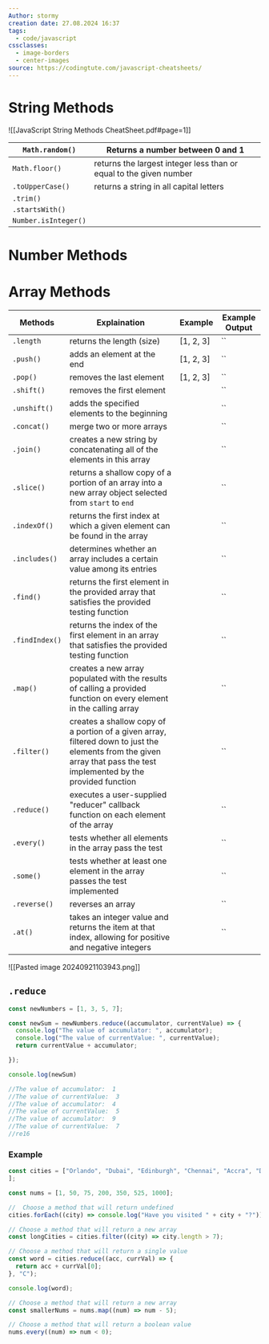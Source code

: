 ```yaml
---
Author: stormy
creation date: 27.08.2024 16:37
tags:
  - code/javascript
cssclasses:
  - image-borders
  - center-images
source: https://codingtute.com/javascript-cheatsheets/
---
```

# String Methods

![[JavaScript String Methods CheatSheet.pdf#page=1]]


| `Math.random()`      | Returns a number between 0 and 1                                   |
| -------------------- | ------------------------------------------------------------------ |
| `Math.floor()`       | returns the largest integer less than or equal to the given number |
| `.toUpperCase()`     | returns a string in all capital letters                            |
| `.trim()`            |                                                                    |
| `.startsWith()`      |                                                                    |
| `Number.isInteger()` |                                                                    |


# Number Methods


# Array Methods

| Methods        | Explaination                                                                                                                                                          | Example   | Example Output |
| -------------- | --------------------------------------------------------------------------------------------------------------------------------------------------------------------- | --------- | -------------- |
| `.length`      | returns the length (size)                                                                                                                                             | [1, 2, 3] | ``             |
| `.push()`      | adds an element at the end                                                                                                                                            | [1, 2, 3] | ``             |
| `.pop()`       | removes the last element                                                                                                                                              | [1, 2, 3] | ``             |
| `.shift()`     | removes the first element                                                                                                                                             |           | ``             |
| `.unshift()`   | adds the specified elements to the beginning                                                                                                                          |           | ``             |
| `.concat()`    | merge two or more arrays                                                                                                                                              |           | ``             |
| `.join()`      | creates a new string by concatenating all of the elements in this array                                                                                               |           | ``             |
| `.slice()`     | returns a shallow copy of a portion of an array into a new array object selected from `start` to `end`                                                                |           | ``             |
| `.indexOf()`   | returns the first index at which a given element can be found in the array                                                                                            |           | ``             |
| `.includes()`  | determines whether an array includes a certain value among its entries                                                                                                |           | ``             |
| `.find()`      | returns the first element in the provided array that satisfies the provided testing function                                                                          |           | ``             |
| `.findIndex()` | returns the index of the first element in an array that satisfies the provided testing function                                                                       |           | ``             |
| `.map()`       | creates a new array populated with the results of calling a provided function on every element in the calling array                                                   |           | ``             |
| `.filter()`    | creates a shallow copy of a portion of a given array, filtered down to just the elements from the given array that pass the test implemented by the provided function |           | ``             |
| `.reduce()`    | executes a user-supplied "reducer" callback function on each element of the array                                                                                     |           | ``             |
| `.every()`     | tests whether all elements in the array pass the test                                                                                                                 |           | ``             |
| `.some()`      | tests whether at least one element in the array passes the test implemented                                                                                           |           | ``             |
| `.reverse()`   | reverses an array                                                                                                                                                     |           | ``             |
| `.at()`        | takes an integer value and returns the item at that index, allowing for positive and negative integers                                                                |           | ``             |
![[Pasted image 20240921103943.png]]
## `.reduce`

```js
const newNumbers = [1, 3, 5, 7]; 

const newSum = newNumbers.reduce((accumulator, currentValue) => {
  console.log("The value of accumulator: ", accumulator);
  console.log("The value of currentValue: ", currentValue);
  return currentValue + accumulator;

});

console.log(newSum)

//The value of accumulator:  1
//The value of currentValue:  3
//The value of accumulator:  4
//The value of currentValue:  5
//The value of accumulator:  9
//The value of currentValue:  7
//re16
```

### Example

```js
const cities = ["Orlando", "Dubai", "Edinburgh", "Chennai", "Accra", "Denver", "Eskisehir", "Medellin", "Yokohama",
];

const nums = [1, 50, 75, 200, 350, 525, 1000];

//  Choose a method that will return undefined
cities.forEach((city) => console.log("Have you visited " + city + "?"));

// Choose a method that will return a new array
const longCities = cities.filter((city) => city.length > 7);

// Choose a method that will return a single value
const word = cities.reduce((acc, currVal) => {
  return acc + currVal[0];
}, "C");

console.log(word);

// Choose a method that will return a new array
const smallerNums = nums.map((num) => num - 5);

// Choose a method that will return a boolean value
nums.every((num) => num < 0);
```